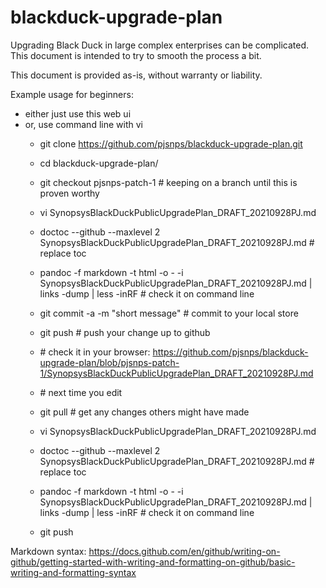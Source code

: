 # blackduck-upgrade-plan
Upgrading Black Duck in large complex enterprises can be complicated.  This document is intended to try to smooth the process a bit.

This document is provided as-is, without warranty or liability.

Example usage for beginners:
- either just use this web ui
- or, use command line with vi
     - git clone https://github.com/pjsnps/blackduck-upgrade-plan.git                                                                               
     - cd blackduck-upgrade-plan/
     -   git checkout pjsnps-patch-1 # keeping on a branch until this is proven worthy                                      
     -   vi SynopsysBlackDuckPublicUpgradePlan_DRAFT_20210928PJ.md 
     -   doctoc --github --maxlevel 2 SynopsysBlackDuckPublicUpgradePlan_DRAFT_20210928PJ.md # replace toc
     -   pandoc -f markdown -t html -o - -i SynopsysBlackDuckPublicUpgradePlan_DRAFT_20210928PJ.md | links -dump | less -inRF  # check it on command line
     -   git commit -a -m "short message"  # commit to your local store
     -   git push  # push your change up to github
     -   \# check it in your browser:  https://github.com/pjsnps/blackduck-upgrade-plan/blob/pjsnps-patch-1/SynopsysBlackDuckPublicUpgradePlan_DRAFT_20210928PJ.md

     -   \# next time you edit
     -   git pull  # get any changes others might have made
     -   vi SynopsysBlackDuckPublicUpgradePlan_DRAFT_20210928PJ.md                                                                 
     -   doctoc --github --maxlevel 2 SynopsysBlackDuckPublicUpgradePlan_DRAFT_20210928PJ.md # replace toc
     -   pandoc -f markdown -t html -o - -i SynopsysBlackDuckPublicUpgradePlan_DRAFT_20210928PJ.md | links -dump | less -inRF  # check it on command line
     -   git push

 Markdown syntax:  https://docs.github.com/en/github/writing-on-github/getting-started-with-writing-and-formatting-on-github/basic-writing-and-formatting-syntax
